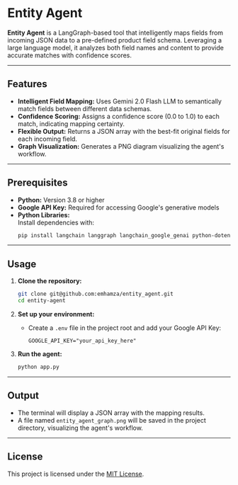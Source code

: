 # Entity Agent

**Entity Agent** is a LangGraph-based tool that intelligently maps fields from incoming JSON data to a pre-defined product field schema. Leveraging a large language model, it analyzes both field names and content to provide accurate matches with confidence scores.

---

## Features

- **Intelligent Field Mapping:** Uses Gemini 2.0 Flash LLM to semantically match fields between different data schemas.
- **Confidence Scoring:** Assigns a confidence score (0.0 to 1.0) to each match, indicating mapping certainty.
- **Flexible Output:** Returns a JSON array with the best-fit original fields for each incoming field.
- **Graph Visualization:** Generates a PNG diagram visualizing the agent's workflow.

---

## Prerequisites

- **Python:** Version 3.8 or higher
- **Google API Key:** Required for accessing Google's generative models
- **Python Libraries:**  
   Install dependencies with:
  ```bash
  pip install langchain langgraph langchain_google_genai python-dotenv pygraphviz pydot
  ```

---

## Usage

1. **Clone the repository:**

   ```bash
   git clone git@github.com:emhamza/entity_agent.git
   cd entity-agent
   ```

2. **Set up your environment:**

   - Create a `.env` file in the project root and add your Google API Key:
     ```
     GOOGLE_API_KEY="your_api_key_here"
     ```

3. **Run the agent:**
   ```bash
   python app.py
   ```

---

## Output

- The terminal will display a JSON array with the mapping results.
- A file named `entity_agent_graph.png` will be saved in the project directory, visualizing the agent's workflow.

---

## License

This project is licensed under the [MIT License](./LICENSE).
